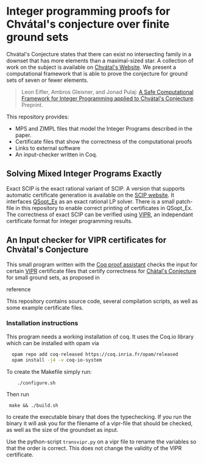 # Integer programming proofs for Chvátal's conjecture over finite ground sets

Chvátal's Conjecture states that there can exist no intersecting family in a downset that has more elements than a maximal-sized star. A collection of work on the subject is available on [Chvátal's Website](http://users.encs.concordia.ca/~chvatal/conjecture.html).
We present a computational framework that is able to prove the conjecture for ground sets of seven or fewer elements.

> Leon Eifler, Ambros Gleixner, and Jonad Pulaj: [A Safe Computational Framework for Integer Programming applied to Chvátal's Conjecture](). Preprint.

This repository provides:
- MPS and ZIMPL files that model the Integer Programs described in the paper.
- Certificate files that show the correctness of the computational proofs
- Links to external software
- An input-checker written in Coq.

## Solving Mixed Integer Programs Exactly

Exact SCIP is the exact rational variant of SCIP. A version that supports automatic certificate generation is available on the [SCIP website](http://scip.zib.de/#exact). It interfaces [QSopt\_Ex](http://www.dii.uchile.cl/~daespino/ESolver_doc/main.html) as an exact rational LP solver. There is a small patch-file in this repository to enable correct printing of certificates in QSopt\_Ex. The correctness of exact SCIP can be verified using [VIPR](https://github.com/ambros-gleixner/VIPR), an independant certificate format for integer programming results.

## An Input checker for VIPR certificates for Chvàtal's Conjecture

This small program written with the [Coq proof assistant](https://coq.inria.fr/)
checks the input for certain [VIPR](https://github.com/ambros-gleixner/VIPR) certificate files
that certify correctness for [Chàtal's Conjecture](http://users.encs.concordia.ca/~chvatal/conjecture.html) for small ground sets,
as proposed in

reference

This repository contains source code, several compilation scripts, as well as some example certificate files.


### Installation instructions

This program needs a working installation of coq.
It uses the Coq.io library which can be installed with opam via


``` bash
  opam repo add coq-released https://coq.inria.fr/opam/released
  opam install -j4 -v coq-io-system
```




To create the Makefile simply run:

``` bash
    ./configure.sh
```

Then run

     make && ./build.sh

to create the executable binary that does the typechecking.
If you run the binary it will ask you for the filename of a vipr-file that should be checked, as well as the size of the groundset as input.

Use the python-script `transvipr.py` on a vipr file to rename the variables so that the order is correct. This does not change the validity of the VIPR certificate.
